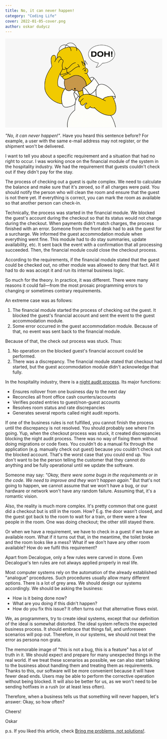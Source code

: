 ```yaml
---
title: No, it can never happen!
category: "Coding Life"
cover: 2022-01-05-cover.png
author: oskar dudycz
---
```


![cover](2022-01-05-cover.png)

*"No, it can never happen!"*. Have you heard this sentence before? For example, a user with the same e-mail address may not register, or the shipment won't be delivered.

I want to tell you about a specific requirement and a situation that had no right to occur. I was working once on the financial module of the system in the hospitality industry. We had the requirement that guests couldn't check out if they didn't pay for the stay.

The process of checking out a guest is quite complex. We need to calculate the balance and make sure that it's zeroed, so if all charges were paid. You should notify the person who will clean the room and ensure that the guest is not there yet. If everything is correct, you can mark the room as available so that another person can check-in. 

Technically, the process was started in the financial module. We blocked the guest's account during the checkout so that its status would not change during the checkout. When payments didn't match charges, the process finished with an error. Someone from the front desk had to ask the guest for a surcharge. We informed the guest accommodation module when everything went fine. This module had to do stay summaries, update availability, etc. It sent back the event with a confirmation that all processing succeeded. Then, the financial module could close the checkout process.

According to the requirements, if the financial module stated that the guest could be checked out, no other module was allowed to deny that fact. All it had to do was accept it and run its internal business logic.

So much for the theory. In practice, it was different. There were many reasons it could fail—from the most prosaic programming errors to changing or sometimes contrary requirements. 

An extreme case was as follows:
1. The financial module started the process of checking out the guest. It blocked the guest's financial account and sent the event to the guest accommodation module.
2. Some error occurred in the guest accommodation module. Because of that, no event was sent back to the financial module. 

Because of that, the check out process was stuck. Thus:
1. No operation on the blocked guest's financial account could be performed.
2. There was a discrepancy. The financial module stated that checkout had started, but the guest accommodation module didn't acknowledge that fully.

In the hospitality industry, there is a [night audit process](https://www.hotelogix.com/blog/2021/05/19/night-audit-procedure-in-hotels-with-cloud-hotel-pms/). Its major functions:
- Ensures rollover from one business day to the next day
- Reconciles all front office cash counters/accounts
- Verifies posted entries to guest/non-guest accounts
- Resolves room status and rate discrepancies
- Generates several reports called night audit reports.

If one of the business rules is not fulfilled, you cannot finish the process until the discrepancy is not resolved. You should probably see where I'm going. Yup, when the checkout process was stuck, it created discrepancies blocking the night audit process. There was no way of fixing them without doing migrations or code fixes. You couldn't do a manual fix through the application (e.g. manually check out guest) because you couldn't check out the blocked account. That's the worst case that you could end up. You don't want to be the person telling the customer that they cannot do anything and be fully operational until we update the software.

Someone may say: _"Okay, there were some bugs in the requirements or in the code. We need to improve and they won't happen again."_ But that's not going to happen, we cannot assume that we won't have a bug, or our hardware or network won't have any random failure. Assuming that, it's a romantic vision.

Also, the reality is much more complex. It's pretty common that one guest did a checkout but is still in the room. How? E.g. the door wasn't closed, and the guest got back to the room to wait for a train, or there were a few people in the room. One was doing checkout; the other still stayed there.

Or when we have a requirement, we have to check in a guest if we have an available room. What if it turns out that, in the meantime, the toilet broke and the room looks like a mess? What if we don't have any other room available? How do we fulfil this requirement?

Apart from Decalogue, only a few rules were carved in stone. Even Decalogue's ten rules are not always applied properly in real life. 

Most computer systems rely on the automation of the already established "analogue" procedures. Such procedures usually allow many different options. There is a lot of grey area. We should design our systems accordingly. We should be asking the business:
- How is it being done now?
- What are you doing if this didn't happen?
- How do you fix this issue?
It often turns out that alternative flows exist.

We, as programmers, try to create ideal systems, except that our definition of the ideal is somewhat distorted. The ideal system reflects the expected business process. It should embrace that things fail, and unforeseen scenarios will pop out. Therefore, in our systems, we should not treat the error as persona non grata.

The memorable image of "this is not a bug, this is a feature" has a lot of truth in it. We should expect and prepare for many unexpected things in the real world. If we treat these scenarios as possible, we can also start talking to the business about handling them and treating them as requirements. Thanks to this, our software will be more convenient because it will have fewer dead ends. Users may be able to perform the corrective operation without being blocked. It will also be better for us, as we won't need to be sending hotfixes in a rush (or at least less often).

Therefore, when a business tells us that something will never happen, let's answer: Okay, so how often?

Cheers!

Oskar

p.s. If you liked this article, check [Bring me problems, not solutions!](/en/bring_me_problems_not_solutions/).